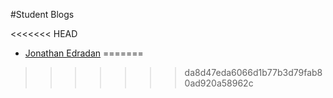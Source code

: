 #Student Blogs

<<<<<<< HEAD





* [Jonathan Edradan](https://medium.com/@jmedradan)
=======
>>>>>>> da8d47eda6066d1b77b3d79fab80ad920a58962c
